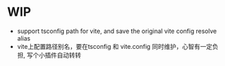 # WIP

- support tsconfig path for vite, and save the original vite config resolve alias
- vite上配置路径别名，要在tsconfig 和 vite.config 同时维护，心智有一定负担, 写个小插件自动转转
